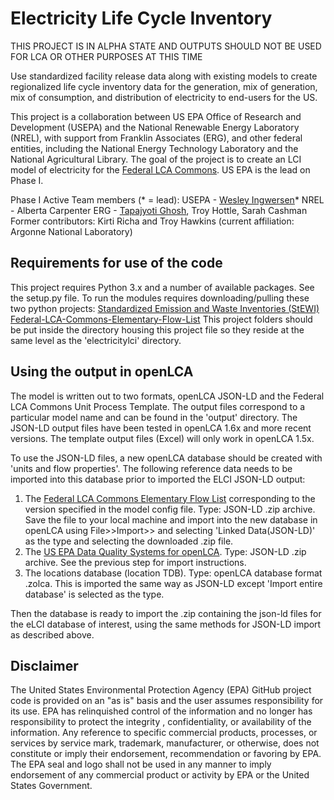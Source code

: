 # Electricity Life Cycle Inventory

THIS PROJECT IS IN ALPHA STATE AND OUTPUTS SHOULD NOT BE USED FOR LCA OR OTHER PURPOSES AT THIS TIME

Use standardized facility release data along with existing models to create regionalized life cycle inventory data for the generation,
 mix of generation, mix of consumption, and distribution of electricity to end-users for the US. 

This project is a collaboration between US EPA Office of Research and Development (USEPA) and the National Renewable Energy Laboratory (NREL),
 with support from Franklin Associates (ERG), and other federal entities, including the National Energy Technology Laboratory and
 the National Agricultural Library. The goal of the project is to create an LCI model of electricity for the [Federal LCA Commons](http://www.lcacommons.gov/catalog).
  US EPA is the lead on Phase I.

Phase I Active Team members (* = lead):
USEPA - [Wesley Ingwersen](https://github.com/WesIngwersen)*
NREL - Alberta Carpenter
ERG - [Tapajyoti Ghosh](https://github.com/TJTapajyoti), Troy Hottle, Sarah Cashman
Former contributors: Kirti Richa and Troy Hawkins (current affiliation: Argonne National Laboratory)

## Requirements for use of the code
This project requires Python 3.x and a number of available packages. See the setup.py file.
To run the modules requires downloading/pulling these two python projects:
[Standardized Emission and Waste Inventories (StEWI)](https://github.com/usepa/standardizedinventories)
[Federal-LCA-Commons-Elementary-Flow-List](https://github.com/USEPA/Federal-LCA-Commons-Elementary-Flow-List)
This project folders should be put inside the directory housing this project file so they reside at the same level as the 
'electricitylci' directory.

## Using the output in openLCA
The model is written out to two formats, openLCA JSON-LD and the Federal LCA Commons Unit Process Template.
The output files correspond to a particular model name and can be found in the 'output' directory.
The JSON-LD output files have been tested in openLCA 1.6x and more recent versions.
The template output files (Excel) will only work in openLCA 1.5x.

To use the JSON-LD files, a new openLCA database should be created with 'units and flow properties'.
The following reference data needs to be imported into this database prior to imported the ELCI JSON-LD output:
1. The [Federal LCA Commons Elementary Flow List](https://github.com/USEPA/Federal-LCA-Commons-Elementary-Flow-List) corresponding to the version specified in the model config file.
 Type: JSON-LD .zip archive.  
 Save the file to your local machine and import into the new database in openLCA using File>>Import>> and
 selecting 'Linked Data(JSON-LD)' as the type and selecting the downloaded .zip file.
2. The [US EPA Data Quality Systems for openLCA](https://edgadmin.epa.gov/data/PUBLIC/ORD/NRMRL/LCACENTEROFEXCELLENCE/USEPA_DataQualitySchemes_JSON-LDforopenLCA1.6.zip). Type: JSON-LD .zip archive. See the previous step for import instructions. 
3. The locations database (location TDB). Type: openLCA database format .zolca. 
 This is imported the same way as JSON-LD except 'Import entire database' is selected as the type.

Then the database is ready to import the .zip containing the json-ld files for the eLCI database of interest,
 using the same methods for JSON-LD import as described above. 

## Disclaimer
The United States Environmental Protection Agency (EPA) GitHub project code is provided on an "as is" basis 
and the user assumes responsibility for its use.  EPA has relinquished control of the information and no longer 
has responsibility to protect the integrity , confidentiality, or availability of the information. 
Any reference to specific commercial products, processes, or services by service mark, trademark, manufacturer, 
or otherwise, does not constitute or imply their endorsement, recommendation or favoring by EPA.  
The EPA seal and logo shall not be used in any manner to imply endorsement of any commercial product or activity 
by EPA or the United States Government.
